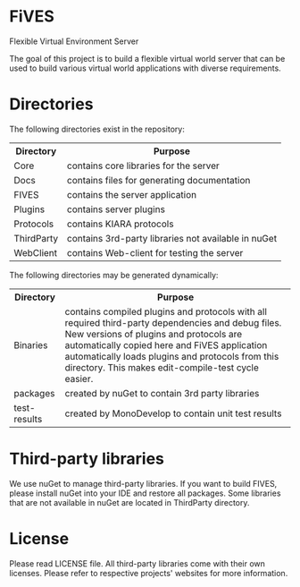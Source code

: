 FiVES
=====

Flexible Virtual Environment Server

The goal of this project is to build a flexible virtual world server that can
be used to build various virtual world applications with diverse requirements.

Directories
===========

The following directories exist in the repository:

<table>
  <tr>
    <th>Directory</th>
    <th>Purpose</th>
  </tr>
  <tr>
    <td>Core</td>
    <td>contains core libraries for the server</td>
  </tr>
  <tr>
    <td>Docs</td>
    <td>contains files for generating documentation</td>
  </tr>
  <tr>
    <td>FIVES</td>
    <td>contains the server application</td>
  </tr>
  <tr>
    <td>Plugins</td>
    <td>contains server plugins</td>
  </tr>
  <tr>
    <td>Protocols</td>
    <td>contains KIARA protocols</td>
  </tr>
  <tr>
    <td>ThirdParty</td>
    <td>contains 3rd-party libraries not available in nuGet</td>
  </tr>
  <tr>
    <td>WebClient</td>
    <td>contains Web-client for testing the server</td>
  </tr>
</table>

The following directories may be generated dynamically:

<table>
  <tr>
    <th>Directory</th>
    <th>Purpose</th>
  </tr>
  <tr>
    <td>Binaries</td>
    <td>
      contains compiled plugins and protocols with all required third-party
      dependencies and debug files. New versions of plugins and protocols are
      automatically copied here and FiVES application automatically loads
      plugins and protocols from this directory. This makes edit-compile-test
      cycle easier.
    </td>
  </tr>
  <tr>
    <td>packages</td>
    <td>created by nuGet to contain 3rd party libraries</td>
  </tr>
  <tr>
    <td>test-results</td>
    <td>created by MonoDevelop to contain unit test results</td>
  </tr>
</table>

Third-party libraries
=====================

We use nuGet to manage third-party libraries. If you want to build FIVES, please
install nuGet into your IDE and restore all packages. Some libraries that are
not available in nuGet are located in ThirdParty directory.

License
=======

Please read LICENSE file. All third-party libraries come with their own
licenses. Please refer to respective projects' websites for more information.
